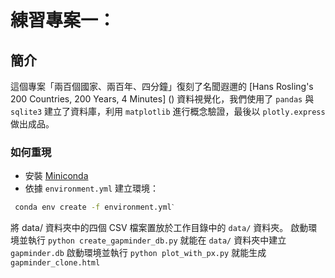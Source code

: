 # 練習專案一：

## 簡介

這個專案「兩百個國家、兩百年、四分鐘」復刻了名聞遐邇的 [Hans Rosling's 200 Countries, 200 Years, 4 Minutes]
()
 資料視覺化，我們使用了 `pandas` 與 `sqlite3` 建立了資料庫，利用 `matplotlib` 進行概念驗證，最後以 `plotly.express` 做出成品。

### 如何重現
- 安裝 [Miniconda](https://docs.anaconda.com/miniconda/ )
- 依據 `environment.yml` 建立環境：

```bash
 conda env create -f environment.ymlˋ
 ```

將 data/ 資料夾中的四個 CSV 檔案置放於工作目錄中的 `data/` 資料夾。
啟動環境並執行 `python create_gapminder_db.py` 就能在 `data/` 資料夾中建立 `gapminder.db`
啟動環境並執行 `python plot_with_px.py` 就能生成 `gapminder_clone.html`
